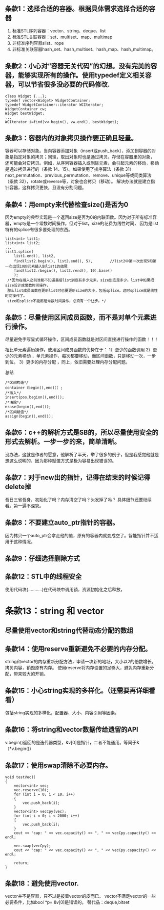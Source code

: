 ## 条款1：选择合适的容器。根据具体需求选择合适的容器
  1. 标准STL序列容器：vector、string、deque、list
  2. 标准STL关联容器：set、multiset、map、multimap
  3. 非标准序列容器slist、rope
  4. 非标准关联容器hash_set、hash_multiset、hash_map、hash_multimap。
  
## 条款2：小心对“容器无关代码”的幻想。没有完美的容器，能够实现所有的操作。使用typedef定义相关容器，可以节省很多没必要的代码修改.
```
class Widget {...};
typedef vector<Widget> WidgetContainer;
typedef WidgetContainer::iterator WCIterator;
WidgetContainer cw;
Widget bestWidget;
...
WCIterator i=find(vw.begin(), vw.end(), bestWidget);
```

## 条款3：容器内的对象拷贝操作要正确且轻量。
容器可以存储对象。当向容器添加对象（insert或push_back），添加到容器的对象是指定对象的拷贝；同理，取出对象时也是通过拷贝。存储在容器里的对象，
还可能会对它拷贝。例如，从序列容器插入或删除元素，会引起元素的移动，移动是通过拷贝进行的（条款 14、15）。如果使用了排序算法（条款 31）
next_permutation、previous_permutation、remove、unique等或同类算法（条款 32），rotate或reverse等，对象也会拷贝（移动）。
解决办法就是建立指针容器，这样拷贝更快，且没有分割问题。

## 条款4：用empty来代替检查size()是否为0
因为empty的典型实现是一个返回size是否为0的内联函数。因为对于所有标准容器，empty是一个常数时间操作，但对于list，size的花费为线性时间，
因为是list特有的splice有很多要处理的东西。
```
list<int> list1; 
list<int> list2; 
... 
list1.splice(                   
    list1.end(), list2,         
    find(list2.begin(), list2.end(), 5),        //list2中第一次出现5和第一次出现10的元素插入到list1的结尾
    find(list2.rbegin(), list2.rend(), 10).base()   
    );   
 /*因为在插入之前谁都不知道最后list到底有多少元素，size到底是多少。list中如果把size设计成常数时间操作，
 那么list成员函数在更新list时也要更新size的大小，包括splice。这时splice就是线性时间操作了。
 size和splice不能都是常数时间操作，必须有一个让步。*/
```

## 条款5：尽量使用区间成员函数，而不是对单个元素进行操作。
尽量避免手写显式循环操作，区间成员函数就是对区间直接进行操作的函数！！！

相比单元素遍历操作，使用区间成员函数的优势在于： 
1）更少的函数调用 
2）更少的元素移动 ，单元素操作，每次都要移动，而区间函数，只是移动一次，一步到位。
3）更少的内存分配 ，同上，依旧需要处理内存分配问题。

总结
```
/*区间构造*/
container（begin(),end()）;
/*插入*/
insert(pos,begion(),end());
/*清除*/
erase(begin(),end());
/*区间赋值*/
assign(begin(),end());
```

## 条款6：c++的解析方式是SB的，所以尽量使用安全的形式去解析。一步一步的来，简单清晰。
没办法，这就是作者的愿意，他解析了半天，举了很多的例子，但是我感觉他就是想这么说明的，因为那种赋值方式是极为容易出现错误的。

## 条款7：对于new出的指针，记得在结束的时候记得delete掉
吾日三省吾身，初始化了吗？内存清空了吗？头发掉了吗？
具体细节还要继续看。第一遍不深究。

## 条款8：不要建立auto_ptr指针的容器。
因为拷贝一个auto_ptr会拿走他的值，原有的容器内就变成空了。智能指针并不适用于这种情况。

## 条款9：仔细选择删除方式


## 条款12：STL中的线程安全
使用代码块{...........}在代码块中调用锁，资源初始化之后释放，

# 条款13：string 和 vector
## 尽量使用vector和string代替动态分配的数组

## 条款14：使用reserve重新避免不必要的内存分配。
string和vector的内存重新分配方法，申请一块新的地址，大小以2的倍数增长。拷贝内容，销毁原有内存。
使用reserve将内存设置的足够大，避免内存重新分配，带来较大的开销。

## 条款15：小心string实现的多样化。（还需要再详细看看）
包括string实现的多样化，配置器、大小、内容引用等因素。

## 条款16：将string和vector数据传给遗留的API   
v.begin()返回的是迭代器类型，&v[0]是指针，二者不能通用。等同于&（*v.begin()）

## 条款17：使用swap清除不必要内存。
```
void testVec() 
{
    vector<int> vec;
    vec.reserve(10);
    for (int i = 0; i < 10; i++)
    {
        vec.push_back(i);
    }
    vector<int> vecCpy(vec);
    for (int i = 0; i < 2000; i++)
    {
        vec.push_back(i);
    }
    cout << "cap: " << vec.capacity() << ", " << vecCpy.capacity() << endl;

    vec.swap(vecCpy);
    cout << "cap: " << vec.capacity() << ", " << vecCpy.capacity() << endl;

    return;
}
```

## 条款18：避免使用vector<bool>.
vector<bool>并不是容器，只不过是披着vector的皮而已。
  vector<bool>不满足vector的一些必要条件，比如bool *p= &v[0]是错误的。
  替代品：deque<bool>,bitset
  
